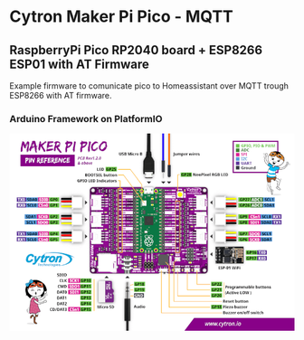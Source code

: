 # Cytron Maker Pi Pico - MQTT 
## RaspberryPi Pico RP2040 board + ESP8266 ESP01 with AT Firmware
Example firmware to comunicate pico to Homeassistant over MQTT trough ESP8266 with AT firmware.
### Arduino Framework on PlatformIO
[![Maker Pico Pinout](MakerPiPico-PinRef-Front-rev1.2-800-lres.png "Cytron Maker Pico store")](https://www.cytron.io/p-maker-pi-pico-simplifying-raspberry-pi-pico-for-beginners-and-kits)